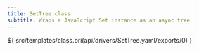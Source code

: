 ```yaml
---
title: SetTree class
subtitle: Wraps a JavaScript Set instance as an async tree
---
```


${ src/templates/class.ori(api/drivers/SetTree.yaml/exports/0) }
